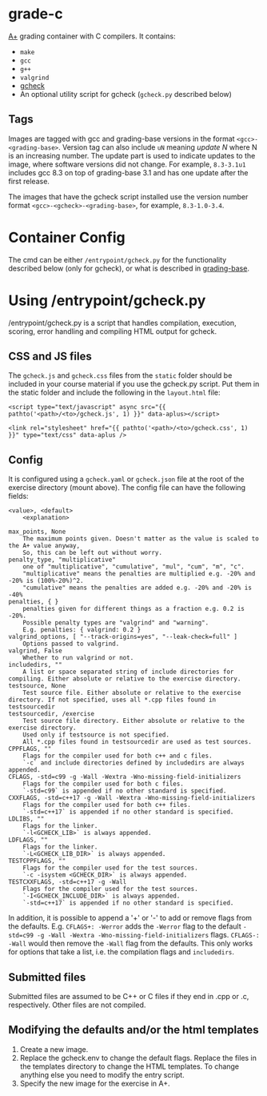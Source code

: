 # grade-c

[A+] grading container with C compilers. It contains:

* `make`
* `gcc`
* `g++`
* `valgrind`
* [gcheck]
* An optional utility script for gcheck (`gcheck.py` described below)

[gcheck]: https://github.com/lainets/gcheck
[A+]: https://github.com/apluslms/a-plus

## Tags

Images are tagged with gcc and grading-base versions in the format `<gcc>-<grading-base>`.
Version tag can also include `uN` meaning _update N_ where N is an increasing number.
The update part is used to indicate updates to the image, where software versions did not change.
For example, `8.3-3.1u1` includes gcc 8.3 on top of grading-base 3.1 and has one update after the first release.

The images that have the gcheck script installed use the version number format `<gcc>-<gcheck>-<grading-base>`,
for example, `8.3-1.0-3.4`.

# Container Config

The cmd can be either `/entrypoint/gcheck.py` for the functionality described below (only for gcheck), or what is described in [grading-base].

[grading-base]: https://github.com/apluslms/grading-base

# Using /entrypoint/gcheck.py

/entrypoint/gcheck.py is a script that handles compilation, execution, scoring, error handling and compiling HTML output for gcheck.

## CSS and JS files

The `gcheck.js` and `gcheck.css` files from the `static` folder should be included in your course material if you use the gcheck.py script. Put them in the static folder and include the following in the `layout.html` file:

```
<script type="text/javascript" async src="{{ pathto('<path>/<to>/gcheck.js', 1) }}" data-aplus></script>

<link rel="stylesheet" href="{{ pathto('<path>/<to>/gcheck.css', 1) }}" type="text/css" data-aplus />
```

## Config

It is configured using a `gcheck.yaml` or `gcheck.json` file at the root of the exercise directory (mount above).
The config file can have the following fields:

    <value>, <default>
        <explanation>

    max_points, None
        The maximum points given. Doesn't matter as the value is scaled to the A+ value anyway,
        So, this can be left out without worry.
    penalty_type, "multiplicative"
        one of "multiplicative", "cumulative", "mul", "cum", "m", "c".
        "multiplicative" means the penalties are multiplied e.g. -20% and -20% is (100%-20%)^2.
        "cumulative" means the penalties are added e.g. -20% and -20% is -40%
    penalties, { }
        penalties given for different things as a fraction e.g. 0.2 is -20%.
        Possible penalty types are "valgrind" and "warning".
        E.g. penalties: { valgrind: 0.2 }
    valgrind_options, [ "--track-origins=yes", "--leak-check=full" ]
        Options passed to valgrind.
    valgrind, False
        Whether to run valgrind or not.
    includedirs, ""
        A list or space separated string of include directories for compiling. Either absolute or relative to the exercise directory.
    testsource, None
        Test source file. Either absolute or relative to the exercise directory. If not specified, uses all *.cpp files found in testsourcedir
    testsourcedir, /exercise
        Test source file directory. Either absolute or relative to the exercise directory.
        Used only if testsource is not specified.
        All *.cpp files found in testsourcedir are used as test sources.
    CPPFLAGS, ""
        Flags for the compiler used for both c++ and c files.
        `-c` and include directories defined by includedirs are always appended.
    CFLAGS, -std=c99 -g -Wall -Wextra -Wno-missing-field-initializers
        Flags for the compiler used for both c files.
        `-std=c99` is appended if no other standard is specified.
    CXXFLAGS, -std=c++17 -g -Wall -Wextra -Wno-missing-field-initializers
        Flags for the compiler used for both c++ files.
        `-std=c++17` is appended if no other standard is specified.
    LDLIBS, ""
        Flags for the linker.
        `-l<GCHECK_LIB>` is always appended.
    LDFLAGS, ""
        Flags for the linker.
        `-L<GCHECK_LIB_DIR>` is always appended.
    TESTCPPFLAGS, ""
        Flags for the compiler used for the test sources.
        `-c -isystem <GCHECK_DIR>` is always appended.
    TESTCXXFLAGS, -std=c++17 -g -Wall
        Flags for the compiler used for the test sources.
        `-I<GCHECK_INCLUDE_DIR>` is always appended.
        `-std=c++17` is appended if no other standard is specified.

In addition, it is possible to append a '+' or '-' to add or remove flags from the defaults. E.g. `CFLAGS+: -Werror` adds the `-Werror` flag to the default `-std=c99 -g -Wall -Wextra -Wno-missing-field-initializers` flags. `CFLAGS-: -Wall` would then remove the `-Wall` flag from the defaults. This only works for options that take a list, i.e. the compilation flags and `includedirs`.

## Submitted files

Submitted files are assumed to be C++ or C files if they end in .cpp or .c, respectively. Other files are not compiled.

## Modifying the defaults and/or the html templates

1. Create a new image.
2. Replace the gcheck.env to change the default flags. Replace the files in the templates directory to change the HTML templates. To change anything else you need to modify the entry script.
3. Specify the new image for the exercise in A+.
